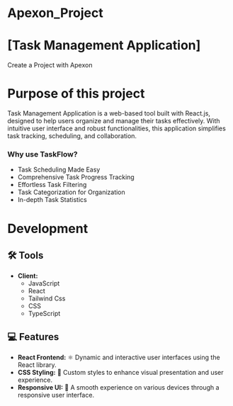 # Apexon_Project
# [Task Management Application]
Create a Project with Apexon  

# Purpose of this project

Task Management Application is a web-based tool built with React.js, designed to help users organize and manage their tasks effectively. With intuitive user interface and robust functionalities, this application simplifies task tracking, scheduling, and collaboration.

### Why use TaskFlow?


- Task Scheduling Made Easy 
- Comprehensive Task Progress Tracking
- Effortless Task Filtering
- Task Categorization for Organization
- In-depth Task Statistics


# Development

## 🛠️ Tools

- **Client:**
  - JavaScript
  - React
  - Tailwind Css
  - CSS
  - TypeScript

## 💻 Features

- **React Frontend:** ⚛️ Dynamic and interactive user interfaces using the React library.
- **CSS Styling:** 🎨 Custom styles to enhance visual presentation and user experience.
- **Responsive UI:** 📱 A smooth experience on various devices through a responsive user interface.  

